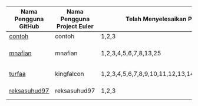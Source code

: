 | Nama Pengguna GitHub          | Nama Pengguna Project Euler     | Telah Menyelesaikan Project Euler | Nama Pengguna Wikimedia | Pengguna Stackoverflow ID | Repositori di Github 
| ----------------------------- | ------------------------------- | --------------------------------- | ----------------------- | ------------------------- | --------------------
| [contoh](https://contoh.github.io) | contoh | 1,2,3  | [Contoh](https://id.wikipedia.org/wiki/Pengguna:Contoh) | [Contoh](http://stackoverflow.com/users/5037965/contoh) | [Contoh](https://github.com/example/test)
[mnafian](https://mnafian.github.io) | mnafian | 1,2,3,4,5,6,7,8,13,25 | [Muhammad Nafian Wildana](https://id.wikipedia.org/wiki/Pengguna:Muhammad_Nafian_Wildana) | [Nafian Wildana](http://stackoverflow.com/users/2376142/nafian-wildana) | [ImageEffectFilter](https://github.com/mnafian/ImageEffectFilter)
| [turfaa](https://turfaa.github.io) | kingfalcon | 1,2,3,4,5,6,7,8,9,10,11,12,13,14,15,16,18,20,21,67  | [Turfaa](https://id.wikipedia.org/wiki/Pengguna:Turfaa) | [Turfa Auliarachman](http://stackoverflow.com/users/6877418/turfa-auliarachman) | [LINE](https://github.com/carpedm20/LINE)
[reksasuhud97](https://reksasuhud97.github.io) | reksasuhud97 | 1,2,3  | [reksasuhud](https://id.wikipedia.org/wiki/Pengguna:Reksasuhud) | [Reksa Suhud Tri Atmojo](http://stackoverflow.com/users/6258964/reksa-suhud-tri-atmojo) | [web repository](https://github.com/reksasuhud97/reksasuhud97.github.io)
